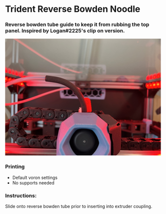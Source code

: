 # Trident Reverse Bowden Noodle
 ### Reverse bowden tube guide to keep it from rubbing the top panel.  Inspired by Logan#2225's clip on version.
 
<img src="./Images/noodle.jpeg" width=1000>

### Printing
  * Default voron settings
  * No supports needed

### Instructions:
 
Slide onto reverse bowden tube prior to inserting into extruder coupling. 
